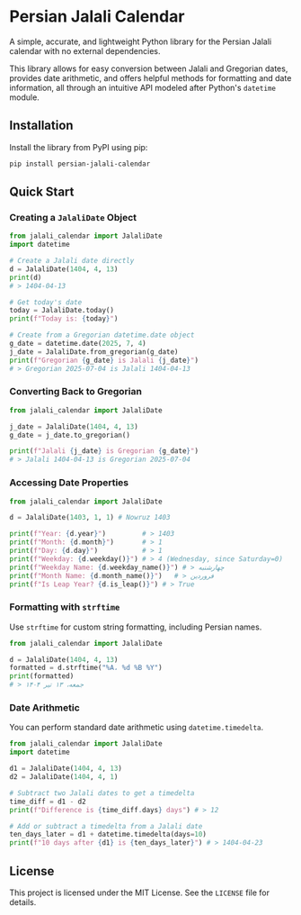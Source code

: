 # Persian Jalali Calendar

A simple, accurate, and lightweight Python library for the Persian Jalali calendar with no external dependencies.

This library allows for easy conversion between Jalali and Gregorian dates, provides date arithmetic, and offers helpful methods for formatting and date information, all through an intuitive API modeled after Python's `datetime` module.

## Installation

Install the library from PyPI using pip:

```bash
pip install persian-jalali-calendar
```

## Quick Start

### Creating a `JalaliDate` Object

```python
from jalali_calendar import JalaliDate
import datetime

# Create a Jalali date directly
d = JalaliDate(1404, 4, 13)
print(d)
# > 1404-04-13

# Get today's date
today = JalaliDate.today()
print(f"Today is: {today}")

# Create from a Gregorian datetime.date object
g_date = datetime.date(2025, 7, 4)
j_date = JalaliDate.from_gregorian(g_date)
print(f"Gregorian {g_date} is Jalali {j_date}")
# > Gregorian 2025-07-04 is Jalali 1404-04-13
```

### Converting Back to Gregorian

```python
from jalali_calendar import JalaliDate

j_date = JalaliDate(1404, 4, 13)
g_date = j_date.to_gregorian()

print(f"Jalali {j_date} is Gregorian {g_date}")
# > Jalali 1404-04-13 is Gregorian 2025-07-04
```

### Accessing Date Properties

```python
from jalali_calendar import JalaliDate

d = JalaliDate(1403, 1, 1) # Nowruz 1403

print(f"Year: {d.year}")         # > 1403
print(f"Month: {d.month}")       # > 1
print(f"Day: {d.day}")           # > 1
print(f"Weekday: {d.weekday()}") # > 4 (Wednesday, since Saturday=0)
print(f"Weekday Name: {d.weekday_name()}") # > چهارشنبه
print(f"Month Name: {d.month_name()}")   # > فروردین
print(f"Is Leap Year? {d.is_leap()}") # > True
```

### Formatting with `strftime`

Use `strftime` for custom string formatting, including Persian names.

```python
from jalali_calendar import JalaliDate

d = JalaliDate(1404, 4, 13)
formatted = d.strftime("%A، %d %B %Y")
print(formatted)
# > جمعه، ۱۳ تیر ۱۴۰۴
```

### Date Arithmetic

You can perform standard date arithmetic using `datetime.timedelta`.

```python
from jalali_calendar import JalaliDate
import datetime

d1 = JalaliDate(1404, 4, 13)
d2 = JalaliDate(1404, 4, 1)

# Subtract two Jalali dates to get a timedelta
time_diff = d1 - d2
print(f"Difference is {time_diff.days} days") # > 12

# Add or subtract a timedelta from a Jalali date
ten_days_later = d1 + datetime.timedelta(days=10)
print(f"10 days after {d1} is {ten_days_later}") # > 1404-04-23
```

## License

This project is licensed under the MIT License. See the `LICENSE` file for details.